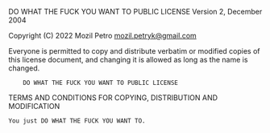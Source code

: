 DO WHAT THE FUCK YOU WANT TO PUBLIC LICENSE Version 2, December 2004

Copyright (C) 2022 Mozil Petro mozil.petryk@gmail.com

Everyone is permitted to copy and distribute verbatim or modified copies of this license document, and changing it is allowed as long as the name is changed.

        DO WHAT THE FUCK YOU WANT TO PUBLIC LICENSE 

TERMS AND CONDITIONS FOR COPYING, DISTRIBUTION AND MODIFICATION

    You just DO WHAT THE FUCK YOU WANT TO.
